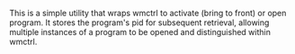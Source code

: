 This is a simple utility that wraps wmctrl to activate (bring to front) or open
program. It stores the program's pid for subsequent retrieval, allowing multiple
instances of a program to be opened and distinguished within wmctrl.

